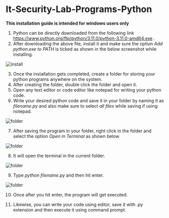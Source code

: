 # It-Security-Lab-Programs-Python

<header3> **This installation guide is intended for windows users only** </header3>

1. Python can be directly downloaded from the following link https://www.python.org/ftp/python/3.11.0/python-3.11.0-amd64.exe .
2. After downloading the above file, install it and make sure the option *Add python.exe to PATH* is ticked as shown in the below screenshot while installing. 

![install](https://user-images.githubusercontent.com/111919907/200187308-9e472c2b-25c3-492f-91b6-5b0214a7e4c7.png)

3. Once the installation gets completed, create a folder for storing your python programs anywhere on the system.
4. After creating the folder, double click the folder and open it.
5. Open any text editor or code editor like notepad for writing your python code.
6. Write your desired python code and save it in your folder by naming it as *filename.py* and also make sure to select *all files* while saving if using notepad.

![folder](https://user-images.githubusercontent.com/111919907/200188167-a8321634-565e-421e-a1ce-1d4cd9cd10f2.png)

7. After saving the program in your folder, right click in the folder and select the option *Open in Terminal* as shown below 

![folder](https://user-images.githubusercontent.com/111919907/200188363-1b36e01f-f3c3-4e30-9b78-68f15b2f1e2a.png)

8. It will open the terminal in the current folder.

![folder](https://user-images.githubusercontent.com/111919907/200188437-4f8a2704-c18b-4f01-9c20-b82c37bca873.png)

9. Type *python<space> filename.py* and then hit enter.

![folder](https://user-images.githubusercontent.com/111919907/200188568-a02af81e-f1a3-4335-8f8b-1b3bb6606718.png)

10. Once after you hit enter, the program will get executed. 
  
11. Likewise, you can write your code using editor, save it with .py extension and then execute it using command prompt.
